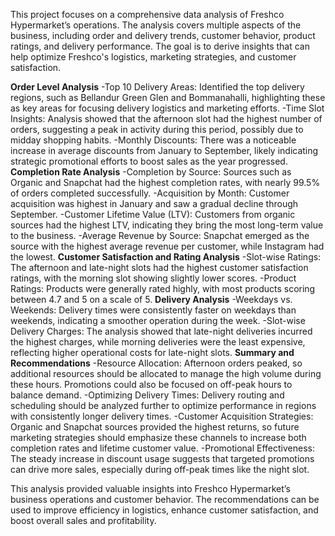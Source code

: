 This project focuses on a comprehensive data analysis of Freshco Hypermarket’s operations. The analysis covers multiple aspects of the business, including order and delivery trends, customer behavior, product ratings, and delivery performance. The goal is to derive insights that can help optimize Freshco's logistics, marketing strategies, and customer satisfaction.

 **Order Level Analysis**
-Top 10 Delivery Areas: Identified the top delivery regions, such as Bellandur Green Glen and Bommanahalli, highlighting these as key areas for focusing delivery logistics and marketing efforts.
-Time Slot Insights: Analysis showed that the afternoon slot had the highest number of orders, suggesting a peak in activity during this period, possibly due to midday shopping habits.
-Monthly Discounts: There was a noticeable increase in average discounts from January to September, likely indicating strategic promotional efforts to boost sales as the year progressed.
**Completion Rate Analysis**
-Completion by Source: Sources such as Organic and Snapchat had the highest completion rates, with nearly 99.5% of orders completed successfully.
-Acquisition by Month: Customer acquisition was highest in January and saw a gradual decline through September.
-Customer Lifetime Value (LTV): Customers from organic sources had the highest LTV, indicating they bring the most long-term value to the business.
-Average Revenue by Source: Snapchat emerged as the source with the highest average revenue per customer, while Instagram had the lowest.
**Customer Satisfaction and Rating Analysis**
-Slot-wise Ratings: The afternoon and late-night slots had the highest customer satisfaction ratings, with the morning slot showing slightly lower scores.
-Product Ratings: Products were generally rated highly, with most products scoring between 4.7 and 5 on a scale of 5.
**Delivery Analysis**
-Weekdays vs. Weekends: Delivery times were consistently faster on weekdays than weekends, indicating a smoother operation during the week.
-Slot-wise Delivery Charges: The analysis showed that late-night deliveries incurred the highest charges, while morning deliveries were the least expensive, reflecting higher operational costs for late-night slots.
**Summary and Recommendations**
-Resource Allocation: Afternoon orders peaked, so additional resources should be allocated to manage the high volume during these hours. Promotions could also be focused on off-peak hours to balance demand.
-Optimizing Delivery Times: Delivery routing and scheduling should be analyzed further to optimize performance in regions with consistently longer delivery times.
-Customer Acquisition Strategies: Organic and Snapchat sources provided the highest returns, so future marketing strategies should emphasize these channels to increase both completion rates and lifetime customer value.
-Promotional Effectiveness: The steady increase in discount usage suggests that targeted promotions can drive more sales, especially during off-peak times like the night slot.

This analysis provided valuable insights into Freshco Hypermarket’s business operations and customer behavior. The recommendations can be used to improve efficiency in logistics, enhance customer satisfaction, and boost overall sales and profitability.





